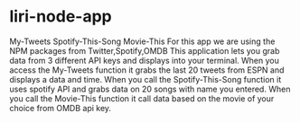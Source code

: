 # liri-node-app
My-Tweets
Spotify-This-Song
Movie-This
For this app we are using the NPM packages from Twitter,Spotify,OMDB
This application lets you grab data from 3 different API keys and displays into your terminal.
When you access the My-Tweets function it grabs the last 20 tweets from ESPN and displays a data and time.
When you call the Spotify-This-Song function it uses spotify API and grabs data on 20 songs with name you entered.
When you call the Movie-This function it call data based on the movie of your choice from OMDB api key.
